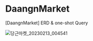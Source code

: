# DaangnMarket
[DaangnMarket] ERD &amp; one-shot Query

![당근마켓_20230213_004541](https://user-images.githubusercontent.com/101927543/218321309-aff0bcc1-dbe2-4fda-b984-5d580d962bc7.png)

